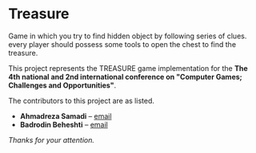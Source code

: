 # Treasure

Game in which you try to find hidden object by following series of clues. every player should possess some tools to open the chest to find the treasure.



This project represents the TREASURE game implementation for the
**The 4th national and 2nd international conference on "Computer Games; Challenges and Opportunities"**.

The contributors to this project are as listed.

* **Ahmadreza Samadi** – [email](mailto:ahmadreza.smdi@gmail.com)
* **Badrodin Beheshti** – [email](mailto:beheshti.7676@gmail.com)

*Thanks for your attention.*
